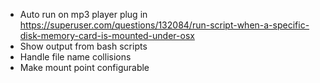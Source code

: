 - Auto run on mp3 player plug in https://superuser.com/questions/132084/run-script-when-a-specific-disk-memory-card-is-mounted-under-osx
- Show output from bash scripts
- Handle file name collisions
- Make mount point configurable
